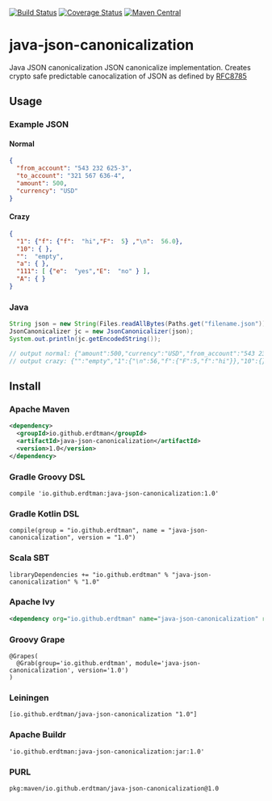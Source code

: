[![Build Status](https://travis-ci.com/erdtman/java-json-canonicalization.svg?branch=master)](https://travis-ci.com/erdtman/java-json-canonicalization)
[![Coverage Status](https://coveralls.io/repos/github/erdtman/java-json-canonicalization/badge.svg)](https://coveralls.io/github/erdtman/java-json-canonicalization)
[![Maven Central](https://img.shields.io/maven-central/v/io.github.erdtman/java-json-canonicalization.svg?label=Maven%20Central)](http://search.maven.org/#search%7Cga%7C1%7Cg%3A%22io.github.erdtman%22%20a%3A%22java-json-canonicalization%22)
# java-json-canonicalization
Java JSON canonicalization 
JSON canonicalize implementation. Creates crypto safe predictable canocalization of
JSON as defined by [RFC8785](https://tools.ietf.org/html/rfc8785)
## Usage
### Example JSON
#### Normal
```json
{
  "from_account": "543 232 625-3",
  "to_account": "321 567 636-4",
  "amount": 500,
  "currency": "USD"
}
```
#### Crazy
```json
{
  "1": {"f": {"f":  "hi","F":  5} ,"\n":  56.0},
  "10": { },
  "":  "empty",
  "a": { },
  "111": [ {"e":  "yes","E":  "no" } ],
  "A": { }
}
```
### Java
```java
String json = new String(Files.readAllBytes(Paths.get("filename.json")));
JsonCanonicalizer jc = new JsonCanonicalizer(json);
System.out.println(jc.getEncodedString());

// output normal: {"amount":500,"currency":"USD","from_account":"543 232 625-3","to_account":"321 567 636-4"}
// output crazy: {"":"empty","1":{"\n":56,"f":{"F":5,"f":"hi"}},"10":{},"111":[{"E":"no","e":"yes"}],"A":{},"a":{}}
```
## Install
### Apache Maven
```xml
<dependency>
  <groupId>io.github.erdtman</groupId>
  <artifactId>java-json-canonicalization</artifactId>
  <version>1.0</version>
</dependency>
```
### Gradle Groovy DSL
```
compile 'io.github.erdtman:java-json-canonicalization:1.0'
```
### Gradle Kotlin DSL
```
compile(group = "io.github.erdtman", name = "java-json-canonicalization", version = "1.0")
```
### Scala SBT
```
libraryDependencies += "io.github.erdtman" % "java-json-canonicalization" % "1.0"
```
### Apache Ivy
```xml
<dependency org="io.github.erdtman" name="java-json-canonicalization" rev="1.0" />
```
### Groovy Grape
```
@Grapes(
  @Grab(group='io.github.erdtman', module='java-json-canonicalization', version='1.0')
)
```
### Leiningen
```
[io.github.erdtman/java-json-canonicalization "1.0"]
```
### Apache Buildr
```
'io.github.erdtman:java-json-canonicalization:jar:1.0'
```
### PURL
```
pkg:maven/io.github.erdtman/java-json-canonicalization@1.0
```
